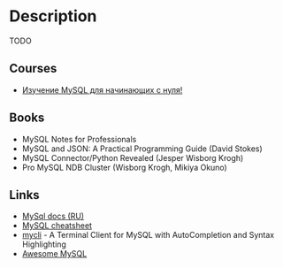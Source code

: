 # Description

TODO


## Courses

- [Изучение MySQL для начинающих с нуля!](https://youtube.com/playlist?list=PLDyJYA6aTY1lPhlF2iHiLlkDW6bd39VmE)


## Books

- MySQL Notes for Professionals
- MySQL and JSON: A Practical Programming Guide (David Stokes)
- MySQL Connector/Python Revealed (Jesper Wisborg Krogh)
- Pro MySQL NDB Cluster (Wisborg Krogh, Mikiya Okuno)


## Links

- [MySql docs (RU)](http://www.mysql.ru/docs/)
- [MySQL cheatsheet](https://devhints.io/mysql)
- [mycli](https://github.com/dbcli/mycli) - A Terminal Client for MySQL with AutoCompletion and Syntax Highlighting
- [Awesome MySQL](https://github.com/shlomi-noach/awesome-mysql)
